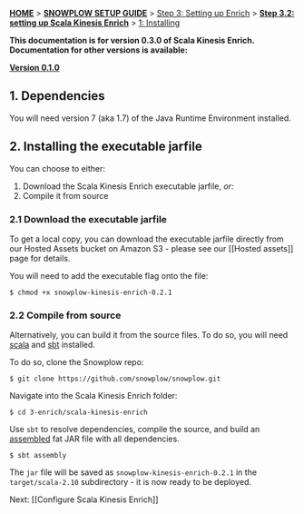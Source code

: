 <a name="top" />

[**HOME**](Home) > [**SNOWPLOW SETUP GUIDE**](Setting-up-Snowplow) > [Step 3: Setting up Enrich](Setting-up-enrich) > [**Step 3.2: setting up Scala Kinesis Enrich**](Setting-up-Scala-Kinesis-Enrich) > [1: Installing ](Install-Scala-Kinesis-Enrich)

**This documentation is for version 0.3.0 of Scala Kinesis Enrich. Documentation for other versions is available:**

**[Version 0.1.0][v0.1]**

## 1. Dependencies

You will need version 7 (aka 1.7) of the Java Runtime Environment installed.

## 2. Installing the executable jarfile

You can choose to either:

1. Download the Scala Kinesis Enrich executable jarfile, _or:_
2. Compile it from source

### 2.1 Download the executable jarfile

To get a local copy, you can download the executable jarfile directly from our Hosted Assets bucket on Amazon S3 - please see our [[Hosted assets]] page for details.

You will need to add the executable flag onto the file:

    $ chmod +x snowplow-kinesis-enrich-0.2.1

### 2.2 Compile from source

Alternatively, you can build it from the source files. To do so, you will need [scala][scala] and [sbt][sbt] installed. 

To do so, clone the Snowplow repo:

	$ git clone https://github.com/snowplow/snowplow.git

Navigate into the Scala Kinesis Enrich folder:

	$ cd 3-enrich/scala-kinesis-enrich

Use `sbt` to resolve dependencies, compile the source, and build an [assembled][assembly] fat JAR file with all dependencies.

	$ sbt assembly

The `jar` file will be saved as `snowplow-kinesis-enrich-0.2.1` in the `target/scala-2.10` subdirectory - it is now ready to be deployed.

Next: [[Configure Scala Kinesis Enrich]]

[scala]: http://scala-lang.org/
[sbt]: http://www.scala-sbt.org/
[assembly]: https://github.com/softprops/assembly-sbt
[v0.1]: https://github.com/snowplow/snowplow/wiki/Install-Scala-Kinesis-Enrich-v0.1
